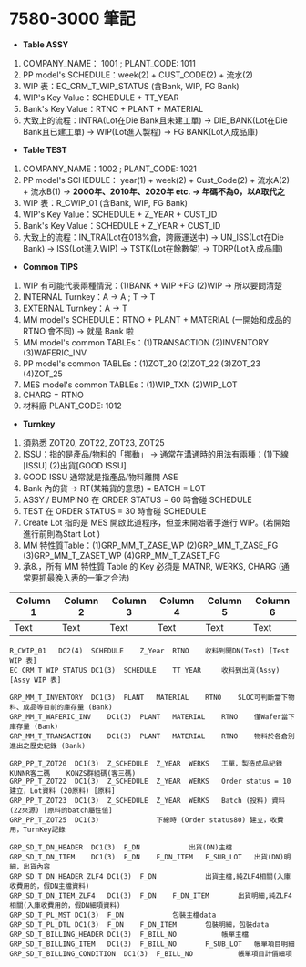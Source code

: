 # 7580-3000 筆記

* **Table ASSY**

1. COMPANY_NAME： 1001 ; PLANT_CODE: 1011
2. PP model's SCHEDULE：week(2) + CUST_CODE(2) + 流水(2)
3. WIP 表：EC_CRM_T_WIP_STATUS (含Bank, WIP, FG Bank)
4. WIP's Key Value：SCHEDULE + TT_YEAR
5. Bank's Key Value：RTNO + PLANT + MATERIAL
6. 大致上的流程：INTRA(Lot在Die Bank且未建工單) → DIE_BANK(Lot在Die Bank且已建工單) → WIP(Lot進入製程) → FG BANK(Lot入成品庫)

* **Table TEST**

1. COMPANY_NAME：1002 ; PLANT_CODE: 1021
2. PP model's SCHEDULE： year(1) + week(2) + Cust_Code(2) + 流水A(2) + 流水B(1)
 → **2000年、2010年、2020年 etc. → 年碼不為0，以A取代之**
3. WIP 表：R_CWIP_01 (含Bank, WIP, FG Bank)
4. WIP's Key Value：SCHEDULE + Z_YEAR + CUST_ID
5. Bank's Key Value：SCHEDULE + Z_YEAR + CUST_ID
6. 大致上的流程：IN_TRA(Lot在018%倉，跨廠運送中) → UN_ISS(Lot在Die Bank) → ISS(Lot進入WIP) → TSTK(Lot在餘數架) → TDRP(Lot入成品庫)

* **Common TIPS**

1. WIP 有可能代表兩種情況：(1)BANK + WIP +FG (2)WIP → 所以要問清楚
2. INTERNAL Turnkey：A → A ; T → T
3. EXTERNAL Turnkey：A → T
4. MM model's SCHEDULE：RTNO + PLANT + MATERIAL (一開始和成品的 RTNO 會不同) → 就是 Bank 啦
5. MM model's common TABLEs：(1)TRANSACTION (2)INVENTORY (3)WAFERIC_INV
6. PP model's common TABLEs：(1)ZOT_20 (2)ZOT_22 (3)ZOT_23 (4)ZOT_25
7. MES model's common TABLEs：(1)WIP_TXN (2)WIP_LOT
8. CHARG = RTNO
9. 材料廠 PLANT_CODE: 1012


* **Turnkey**

1. 須熟悉 ZOT20, ZOT22, ZOT23, ZOT25
2. ISSU：指的是產品/物料的「挪動」 → 通常在溝通時的用法有兩種：(1)下線[ISSU] (2)出貨[GOOD ISSU]
3. GOOD ISSU 通常就是指產品/物料離開 ASE
4. Bank 內的貨 → RT(某箱貨的意思) = BATCH = LOT
5. ASSY / BUMPING 在 ORDER STATUS = 60 時會碰 SCHEDULE
6. TEST 在 ORDER STATUS = 30 時會碰 SCHEDULE
7. Create Lot 指的是 MES 開啟此道程序，但並未開始著手進行 WIP。(若開始進行前則為Start Lot )
8. MM 特性質Table：(1)GRP_MM_T_ZASE_WP (2)GRP_MM_T_ZASE_FG (3)GRP_MM_T_ZASET_WP (4)GRP_MM_T_ZASET_FG
9. 承8.，所有 MM 特性質 Table 的 Key 必須是 MATNR, WERKS, CHARG  (通常要抓最晚入表的一筆才合法)


| Column 1 | Column 2 | Column 3 | Column 4 | Column 5 | Column 6 |
| -------- | -------- | -------- | -------- | -------- | -------- |
| Text     | Text     | Text     | Text     | Text     | Text     |

	R_CWIP_01	DC2(4)	SCHEDULE	Z_Year	RTNO	收料到開DN(Test) [Test WIP 表]		
	EC_CRM_T_WIP_STATUS	DC1(3)	SCHEDULE	TT_YEAR		收料到出貨(Assy) [Assy WIP 表]
   
    GRP_MM_T_INVENTORY	DC1(3)	PLANT	MATERIAL	RTNO	SLOC可判斷當下物料、成品等目前的庫存量 (Bank) 				
	GRP_MM_T_WAFERIC_INV	DC1(3)	PLANT	MATERIAL	RTNO	僅Wafer當下庫存量 (Bank)				
	GRP_MM_T_TRANSACTION	DC1(3)	PLANT	MATERIAL	RTNO	物料於各倉別進出之歷史紀錄 (Bank)				

	GRP_PP_T_ZOT20	DC1(3)	Z_SCHEDULE	Z_YEAR	WERKS	工單，製造成品紀錄	KUNNR客二碼	KONZS群組碼(客三碼)		
	GRP_PP_T_ZOT22	DC1(3)	Z_SCHEDULE	Z_YEAR	WERKS	Order status = 10 建立，Lot資料 (20原料) [原料]			
	GRP_PP_T_ZOT23	DC1(3)	Z_SCHEDULE	Z_YEAR	WERKS	Batch (投料) 資料 (22來源) [原料的batch屬性值]			
	GRP_PP_T_ZOT25	DC1(3)				下線時 (Order status80) 建立，收費用，TurnKey記錄				
	
    GRP_SD_T_DN_HEADER	DC1(3)	F_DN			出貨(DN)主檔				
	GRP_SD_T_DN_ITEM	DC1(3)	F_DN	F_DN_ITEM	F_SUB_LOT	出貨(DN)明細，出貨內容				
	GRP_SD_T_DN_HEADER_ZLF4	DC1(3)	F_DN			出貨主檔,純ZLF4相關(入庫收費用的，假DN主檔資料)				
	GRP_SD_T_DN_ITEM_ZLF4	DC1(3)	F_DN	F_DN_ITEM		出貨明細,純ZLF4相關(入庫收費用的，假DN細項資料)				
	GRP_SD_T_PL_MST	DC1(3)	F_DN			包裝主檔data				
	GRP_SD_T_PL_DTL	DC1(3)	F_DN	F_DN_ITEM		包裝明細，包裝data				
	GRP_SD_T_BILLING_HEADER	DC1(3)	F_BILL_NO			帳單主檔				
	GRP_SD_T_BILLING_ITEM	DC1(3)	F_BILL_NO		F_SUB_LOT	帳單項目明細				
	GRP_SD_T_BILLING_CONDITION	DC1(3)	F_BILL_NO			帳單項目計價細項				

